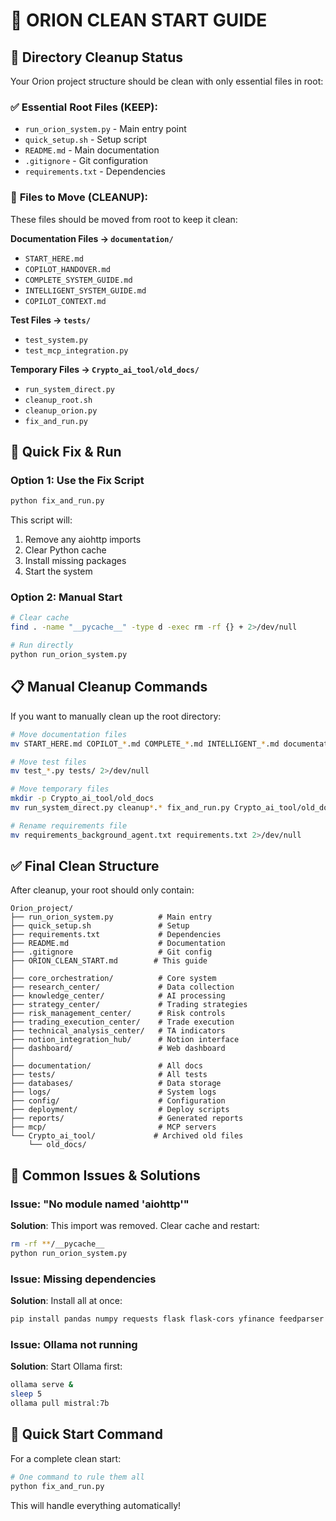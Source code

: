 # 🚀 ORION CLEAN START GUIDE

## 🧹 Directory Cleanup Status

Your Orion project structure should be clean with only essential files in root:

### ✅ **Essential Root Files** (KEEP):
- `run_orion_system.py` - Main entry point
- `quick_setup.sh` - Setup script  
- `README.md` - Main documentation
- `.gitignore` - Git configuration
- `requirements.txt` - Dependencies

### 📁 **Files to Move** (CLEANUP):
These files should be moved from root to keep it clean:

**Documentation Files → `documentation/`**
- `START_HERE.md`
- `COPILOT_HANDOVER.md`
- `COMPLETE_SYSTEM_GUIDE.md`
- `INTELLIGENT_SYSTEM_GUIDE.md`
- `COPILOT_CONTEXT.md`

**Test Files → `tests/`**
- `test_system.py`
- `test_mcp_integration.py`

**Temporary Files → `Crypto_ai_tool/old_docs/`**
- `run_system_direct.py`
- `cleanup_root.sh`
- `cleanup_orion.py`
- `fix_and_run.py`

## 🔧 Quick Fix & Run

### Option 1: Use the Fix Script
```bash
python fix_and_run.py
```

This script will:
1. Remove any aiohttp imports
2. Clear Python cache
3. Install missing packages
4. Start the system

### Option 2: Manual Start
```bash
# Clear cache
find . -name "__pycache__" -type d -exec rm -rf {} + 2>/dev/null

# Run directly
python run_orion_system.py
```

## 📋 Manual Cleanup Commands

If you want to manually clean up the root directory:

```bash
# Move documentation files
mv START_HERE.md COPILOT_*.md COMPLETE_*.md INTELLIGENT_*.md documentation/ 2>/dev/null

# Move test files  
mv test_*.py tests/ 2>/dev/null

# Move temporary files
mkdir -p Crypto_ai_tool/old_docs
mv run_system_direct.py cleanup*.* fix_and_run.py Crypto_ai_tool/old_docs/ 2>/dev/null

# Rename requirements file
mv requirements_background_agent.txt requirements.txt 2>/dev/null
```

## ✅ Final Clean Structure

After cleanup, your root should only contain:
```
Orion_project/
├── run_orion_system.py          # Main entry
├── quick_setup.sh               # Setup
├── requirements.txt             # Dependencies  
├── README.md                    # Documentation
├── .gitignore                   # Git config
├── ORION_CLEAN_START.md        # This guide
│
├── core_orchestration/          # Core system
├── research_center/             # Data collection
├── knowledge_center/            # AI processing
├── strategy_center/             # Trading strategies
├── risk_management_center/      # Risk controls
├── trading_execution_center/    # Trade execution
├── technical_analysis_center/   # TA indicators
├── notion_integration_hub/      # Notion interface
├── dashboard/                   # Web dashboard
│
├── documentation/               # All docs
├── tests/                       # All tests
├── databases/                   # Data storage
├── logs/                        # System logs
├── config/                      # Configuration
├── deployment/                  # Deploy scripts
├── reports/                     # Generated reports
├── mcp/                         # MCP servers
└── Crypto_ai_tool/             # Archived old files
    └── old_docs/
```

## 🚨 Common Issues & Solutions

### Issue: "No module named 'aiohttp'"
**Solution**: This import was removed. Clear cache and restart:
```bash
rm -rf **/__pycache__
python run_orion_system.py
```

### Issue: Missing dependencies
**Solution**: Install all at once:
```bash
pip install pandas numpy requests flask flask-cors yfinance feedparser ollama chromadb
```

### Issue: Ollama not running
**Solution**: Start Ollama first:
```bash
ollama serve &
sleep 5
ollama pull mistral:7b
```

## 🎯 Quick Start Command

For a complete clean start:
```bash
# One command to rule them all
python fix_and_run.py
```

This will handle everything automatically!